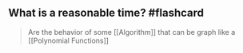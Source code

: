 ## What is a reasonable time? #flashcard

> Are the behavior of some [[Algorithm]] that can be graph like a [[Polynomial Functions]]
<!--ID: 1676851672757-->
